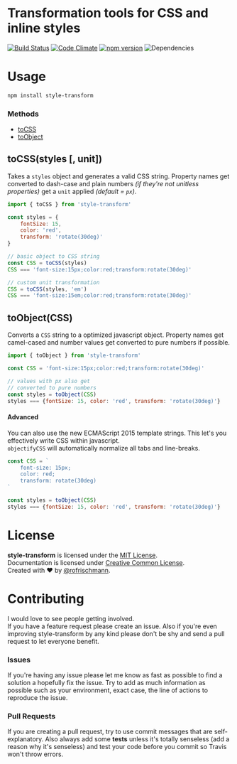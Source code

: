 # Transformation tools for CSS and inline styles
[![Build Status](https://travis-ci.org/rofrischmann/style-transform.svg)](https://travis-ci.org/rofrischmann/style-transform)
[![Code Climate](https://codeclimate.com/github/rofrischmann/style-transform/badges/gpa.svg)](https://codeclimate.com/github/rofrischmann/style-transform)
[![npm version](https://badge.fury.io/js/style-transform.svg)](http://badge.fury.io/js/style-transform)
![Dependencies](https://david-dm.org/rofrischmann/style-transform.svg)


# Usage
```sh
npm install style-transform
```
### Methods
* [toCSS](#tocssstyles--unit)
* [toObject](#toObjectcss)

## toCSS(styles [, unit])
Takes a `styles` object and generates a valid CSS string. Property names get converted to dash-case and plain numbers *(if they're not unitless properties)* get a `unit` applied *(default = `px`)*.
```javascript
import { toCSS } from 'style-transform'

const styles = {
	fontSize: 15,
	color: 'red',
	transform: 'rotate(30deg)'
}

// basic object to CSS string
const CSS = toCSS(styles)
CSS === 'font-size:15px;color:red;transform:rotate(30deg)'

// custom unit transformation
CSS = toCSS(styles, 'em')
CSS === 'font-size:15em;color:red;transform:rotate(30deg)'
```
## toObject(CSS)
Converts a `CSS` string to a optimized javascript object. Property names get camel-cased and number values get converted to pure numbers if possible.

```javascript
import { toObject } from 'style-transform'

const CSS = 'font-size:15px;color:red;transform:rotate(30deg)'

// values with px also get
// converted to pure numbers
const styles = toObject(CSS)
styles === {fontSize: 15, color: 'red', transform: 'rotate(30deg)'}
```
#### Advanced
You can also use the new ECMAScript 2015 template strings. This let's you effectively write CSS within javascript. <br>
`objectifyCSS` will automatically normalize all tabs and line-breaks.

```javascript
const CSS = `
	font-size: 15px;
	color: red;
	transform: rotate(30deg)
`

const styles = toObject(CSS)
styles === {fontSize: 15, color: 'red', transform: 'rotate(30deg)'}
```

# License
**style-transform** is licensed under the [MIT License](http://opensource.org/licenses/MIT).<br>
Documentation is licensed under [Creative Common License](http://creativecommons.org/licenses/by/4.0/).<br>
Created with ♥ by [@rofrischmann](http://rofrischmann.de).

# Contributing
I would love to see people getting involved.<br>
If you have a feature request please create an issue. Also if you're even improving style-transform by any kind please don't be shy and send a pull request to let everyone benefit.

### Issues
If you're having any issue please let me know as fast as possible to find a solution a hopefully fix the issue. Try to add as much information as possible such as your environment, exact case, the line of actions to reproduce the issue.

### Pull Requests
If you are creating a pull request, try to use commit messages that are self-explanatory. Also always add some **tests** unless it's totally senseless (add a reason why it's senseless) and test your code before you commit so Travis won't throw errors.
